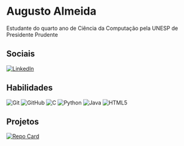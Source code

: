 # Augusto Almeida
Estudante do quarto ano de Ciência da Computação pela UNESP de Presidente Prudente

## Sociais 
[![LinkedIn](https://img.shields.io/badge/LinkedIn-000?style=for-the-badge&logo=linkedin&logoColor=0E76A8)](https://www.linkedin.com/in/augusto-macedo-002809226/)



## Habilidades
![Git](https://img.shields.io/badge/git-000?style=for-the-badge&logo=Git)
![GitHub](https://img.shields.io/badge/Github-000?style=for-the-badge&logo=GitHub)
![C](https://img.shields.io/badge/C-000?style=for-the-badge&logo=c)
![Python](https://img.shields.io/badge/python-000?style=for-the-badge&logo=python)
![Java](https://img.shields.io/badge/Java-000?style=for-the-badge&logo=java)
![HTML5](https://img.shields.io/badge/HTML5-000?style=for-the-badge&logo=html5)

## Projetos
[![Repo Card](https://github-readme-stats.vercel.app/api/pin/?username=almeidaAugusto&repo=dio-lab-open-source&bg_color=000&border_color=30A3DC&show_icons=true&icon_color=30A3DC&title_color=E94D5F&text_color=FFF)](https://github.com/almeidaAugusto/dio-lab-open-source)